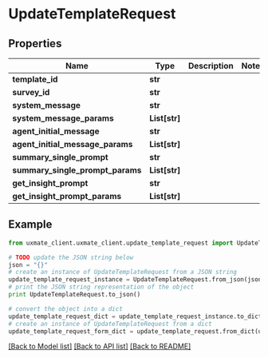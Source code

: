 # UpdateTemplateRequest


## Properties
Name | Type | Description | Notes
------------ | ------------- | ------------- | -------------
**template_id** | **str** |  | 
**survey_id** | **str** |  | 
**system_message** | **str** |  | 
**system_message_params** | **List[str]** |  | 
**agent_initial_message** | **str** |  | 
**agent_initial_message_params** | **List[str]** |  | 
**summary_single_prompt** | **str** |  | 
**summary_single_prompt_params** | **List[str]** |  | 
**get_insight_prompt** | **str** |  | 
**get_insight_prompt_params** | **List[str]** |  | 

## Example

```python
from uxmate_client.uxmate_client.update_template_request import UpdateTemplateRequest

# TODO update the JSON string below
json = "{}"
# create an instance of UpdateTemplateRequest from a JSON string
update_template_request_instance = UpdateTemplateRequest.from_json(json)
# print the JSON string representation of the object
print UpdateTemplateRequest.to_json()

# convert the object into a dict
update_template_request_dict = update_template_request_instance.to_dict()
# create an instance of UpdateTemplateRequest from a dict
update_template_request_form_dict = update_template_request.from_dict(update_template_request_dict)
```
[[Back to Model list]](../README.md#documentation-for-models) [[Back to API list]](../README.md#documentation-for-api-endpoints) [[Back to README]](../README.md)


